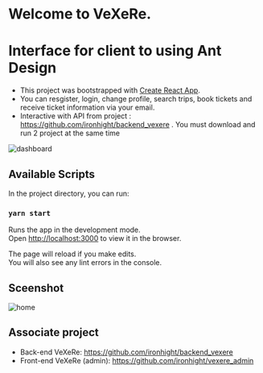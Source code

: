 # Welcome to VeXeRe.

# Interface for client to using Ant Design

- This project was bootstrapped with [Create React App](https://github.com/facebook/create-react-app).
- You can resgister, login, change profile, search trips, book tickets and receive ticket information via your email.
- Interactive with API from project : https://github.com/ironhight/backend_vexere . You must download and run 2 project at the same time

![dashboard](https://user-images.githubusercontent.com/56241790/74538037-de6df880-4f6d-11ea-8a79-fc086dec6b51.png)

## Available Scripts

In the project directory, you can run:

### `yarn start`

Runs the app in the development mode.<br />
Open [http://localhost:3000](http://localhost:3000) to view it in the browser.

The page will reload if you make edits.<br />
You will also see any lint errors in the console.

## Sceenshot

![home](https://user-images.githubusercontent.com/56241790/74842894-aa277d00-535d-11ea-9846-478264a43bed.png)

## Associate project

- Back-end VeXeRe: https://github.com/ironhight/backend_vexere
- Front-end VeXeRe (admin): https://github.com/ironhight/vexere_admin
